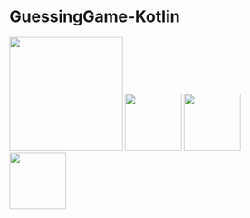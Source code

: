 # GuessingGame-Kotlin


<img src="https://user-images.githubusercontent.com/80210946/202585520-407dbe86-0021-462a-a7c2-9f561222b851.jpg" width="200px" height="200px">
<img src="https://user-images.githubusercontent.com/80210946/202585554-0fee2334-457c-477f-ab1d-1de08deab330.jpg" width="100" height="100">

<img src="https://user-images.githubusercontent.com/80210946/202585572-3fbabc1b-ae43-45b1-ae3c-39b9ceee8fa3.jpg" width="100" height="100">

<img src="https://user-images.githubusercontent.com/80210946/202585604-204394c0-ad73-470e-a2f8-3cb1bc2a8540.jpg" width="100" height="100">

